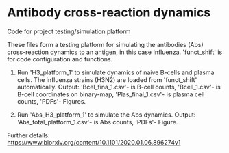 # Antibody cross-reaction dynamics
Code for project testing/simulation platform 


These files form a testing platform for simulating the antibodies (Abs) cross-reaction dynamics to an antigen, in this case Influenza.
'funct_shift' is for code configuration and functions.

1) Run 'H3_platform_1' to simulate dynamics of naive B-cells and plasma cells. The influenza strains (H3N2) are loaded from 'funct_shift' automatically. 
Output: 'Bcel_fina_1.csv'- is B-cell counts,
        'Bcell_1.csv'- is B-cell coordinates on binary-map,
        'Plas_final_1.csv'- is plasma cell counts,
        'PDFs'- Figures.

2) Run 'Abs_H3_platform_1' to simulate the Abs dynamics. 
Output: 'Abs_total_platform_1.csv'- is Abs counts,
        'PDFs'- Figure.
        
Further details: https://www.biorxiv.org/content/10.1101/2020.01.06.896274v1
